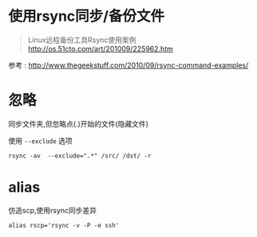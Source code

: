 # 使用rsync同步/备份文件

> Linux远程备份工具Rsync使用案例 http://os.51cto.com/art/201009/225962.htm

参考 : http://www.thegeekstuff.com/2010/09/rsync-command-examples/

# 忽略

同步文件夹,但忽略点(.)开始的文件(隐藏文件)

使用 `--exclude` 选项

    rsync -av  --exclude=".*" /src/ /dst/ -r

# alias

仿造scp,使用rsync同步差异

    alias rscp='rsync -v -P -e ssh'